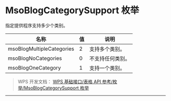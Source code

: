 # MsoBlogCategorySupport 枚举

指定提供程序支持多少个类别。

| 名称                      | 值  | 说明             |
|---------------------------|-----|------------------|
| msoBlogMultipleCategories | 2   | 支持多个类别。   |
| msoBlogNoCategories       | 0   | 不支持任何类别。 |
| msoBlogOneCategory        | 1   | 支持一个类别。   |

> WPS 开发文档： [WPS 基础接口/表格 API 参考/枚举/MsoBlogCategorySupport 枚举](https://qn.cache.wpscdn.cn/encs/doc/office_v19/topics/WPS%20%E5%9F%BA%E7%A1%80%E6%8E%A5%E5%8F%A3/%E8%A1%A8%E6%A0%BC%20API%20%E5%8F%82%E8%80%83/%E6%9E%9A%E4%B8%BE/MsoBlogCategorySupport%20%E6%9E%9A%E4%B8%BE.html)

------------------------------------------------------------------------
